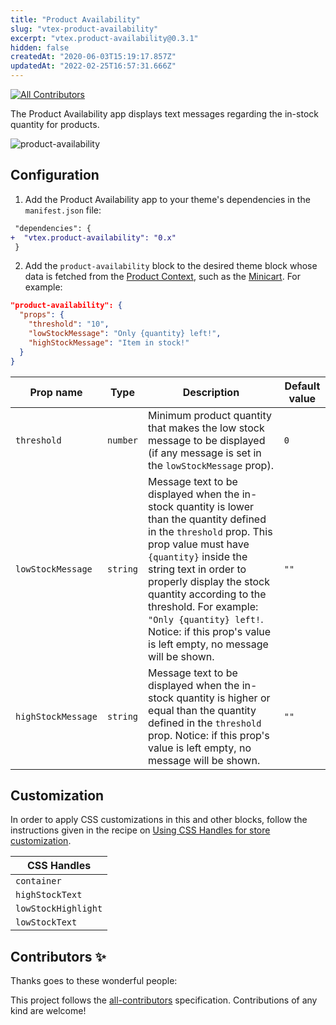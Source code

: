 ```yaml
---
title: "Product Availability"
slug: "vtex-product-availability"
excerpt: "vtex.product-availability@0.3.1"
hidden: false
createdAt: "2020-06-03T15:19:17.857Z"
updatedAt: "2022-02-25T16:57:31.666Z"
---
```

<!-- DOCS-IGNORE:start -->
<!-- ALL-CONTRIBUTORS-BADGE:START - Do not remove or modify this section -->
[![All Contributors](https://img.shields.io/badge/all_contributors-0-orange.svg?style=flat-square)](#contributors-)
<!-- ALL-CONTRIBUTORS-BADGE:END -->
<!-- DOCS-IGNORE:end -->

The Product Availability app displays text messages regarding the in-stock quantity for products. 

![product-availability](https://user-images.githubusercontent.com/52087100/99307082-c8f76900-2834-11eb-96f2-df5e9d2bc49a.png)

## Configuration

1. Add the Product Availability app to your theme's dependencies in the `manifest.json` file:

```diff
 "dependencies": {
+  "vtex.product-availability": "0.x"
 }
```

2. Add the `product-availability` block to the desired theme block whose data is fetched from the [Product Context](https://developers.vtex.com/vtex-developer-docs/docs/vtex-product-context), such as the [Minicart](https://developers.vtex.com/vtex-developer-docs/docs/vtex-minicart). For example:

```json
"product-availability": {
  "props": {
    "threshold": "10",
    "lowStockMessage": "Only {quantity} left!",
    "highStockMessage": "Item in stock!"
  }
}
```

| Prop name           | Type      | Description                                                 | Default value | 
| ------------------- | --------- | ----------------------------------------------------------- | ------------- |
| `threshold`     | `number` | Minimum product quantity that makes the low stock message to be displayed (if any message is set in the `lowStockMessage` prop).   | `0` | 
| `lowStockMessage` | `string` | Message text to be displayed when the in-stock quantity is lower than the quantity defined in the `threshold` prop. This prop value must have `{quantity}` inside the string text in order to properly display the stock quantity according to the threshold. For example: `"Only {quantity} left!`. Notice: if this prop's value is left empty, no message will be shown. | `""` | 
| `highStockMessage`  | `string` | Message text to be displayed when the in-stock quantity is higher or equal than the quantity defined in the `threshold` prop. Notice: if this prop's value is left empty, no message will be shown. | `""` | 

## Customization

In order to apply CSS customizations in this and other blocks, follow the instructions given in the recipe on [Using CSS Handles for store customization](https://developers.vtex.com/vtex-developer-docs/docs/vtex-io-documentation-using-css-handles-for-store-customization).

| CSS Handles |
| ----------- | 
| `container` | 
| `highStockText` | 
| `lowStockHighlight` | 
| `lowStockText` | 

<!-- DOCS-IGNORE:start -->

## Contributors ✨

Thanks goes to these wonderful people:

<!-- ALL-CONTRIBUTORS-LIST:START - Do not remove or modify this section -->
<!-- prettier-ignore-start -->
<!-- markdownlint-disable -->
<!-- markdownlint-enable -->
<!-- prettier-ignore-end -->
<!-- ALL-CONTRIBUTORS-LIST:END -->

This project follows the [all-contributors](https://github.com/all-contributors/all-contributors) specification. Contributions of any kind are welcome!

<!-- DOCS-IGNORE:end -->